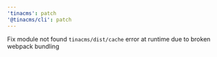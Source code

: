 ```yaml
---
'tinacms': patch
'@tinacms/cli': patch
---
```


Fix module not found `tinacms/dist/cache` error at runtime due to broken webpack bundling
